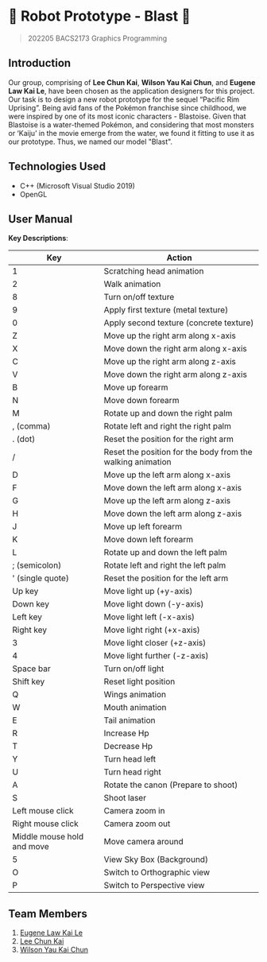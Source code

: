# 🤖 Robot Prototype - Blast 🤖
> 202205 BACS2173 Graphics Programming

## Introduction

Our group, comprising of **Lee Chun Kai**, **Wilson Yau Kai Chun**, and **Eugene Law Kai Le**, have been chosen as the application designers for this project. Our task is to design a new robot prototype for the sequel “Pacific Rim Uprising”. Being avid fans of the Pokémon franchise since childhood, we were inspired by one of its most iconic characters - Blastoise. Given that Blastoise is a water-themed Pokémon, and considering that most monsters or ‘Kaiju’ in the movie emerge from the water, we found it fitting to use it as our prototype. Thus, we named our model "Blast".

## Technologies Used
- C++ (Microsoft Visual Studio 2019)
- OpenGL

## User Manual

**Key Descriptions**:

| Key                  | Action                                              |
|----------------------|-----------------------------------------------------|
| 1                    | Scratching head animation                           |
| 2                    | Walk animation                                      |
| 8                    | Turn on/off texture                                 |
| 9                    | Apply first texture (metal texture)                 |
| 0                    | Apply second texture (concrete texture)             |
| Z                    | Move up the right arm along x-axis                  |
| X                    | Move down the right arm along x-axis                |
| C                    | Move up the right arm along z-axis                  |
| V                    | Move down the right arm along z-axis                |
| B                    | Move up forearm                                     |
| N                    | Move down forearm                                   |
| M                    | Rotate up and down the right palm                   |
| , (comma)            | Rotate left and right the right palm                |
| . (dot)              | Reset the position for the right arm                |
| /                    | Reset the position for the body from the walking animation|
| D                    | Move up the left arm along x-axis                   |
| F                    | Move down the left arm along x-axis                 |
| G                    | Move up the left arm along z-axis                   |
| H                    | Move down the left arm along z-axis                 |
| J                    | Move up left forearm                                |
| K                    | Move down left forearm                              |
| L                    | Rotate up and down the left palm                    |
| ; (semicolon)        | Rotate left and right the left palm                 |
| ' (single quote)     | Reset the position for the left arm                 |
| Up key               | Move light up (+y-axis)                             |
| Down key             | Move light down (-y-axis)                           |
| Left key             | Move light left (-x-axis)                           |
| Right key            | Move light right (+x-axis)                          |
| 3                    | Move light closer (+z-axis)                         |
| 4                    | Move light further (-z-axis)                        |
| Space bar            | Turn on/off light                                   |
| Shift key            | Reset light position                                |
| Q                    | Wings animation                                     |
| W                    | Mouth animation                                     |
| E                    | Tail animation                                      |
| R                    | Increase Hp                                          |
| T                    | Decrease Hp                                          |
| Y                    | Turn head left                                      |
| U                    | Turn head right                                     |
| A                    | Rotate the canon (Prepare to shoot)                 |
| S                    | Shoot laser                                         |
| Left mouse click     | Camera zoom in                                      |
| Right mouse click    | Camera zoom out                                     |
| Middle mouse hold and move | Move camera around                             |
| 5                    | View Sky Box (Background)                           |
| O                    | Switch to Orthographic view                         |
| P                    | Switch to Perspective view                          |



## Team Members
1. [Eugene Law Kai Le](https://github.com/EugeneLKL)
2. [Lee Chun Kai](https://github.com/BananaKing123)
3. [Wilson Yau Kai Chun](https://github.com/wilsonyau02)
